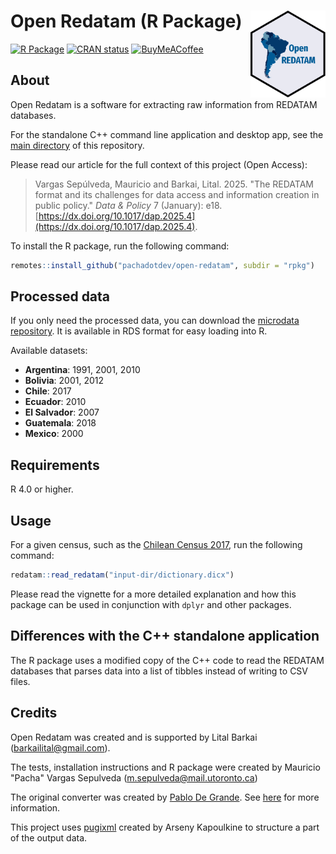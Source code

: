 # Open Redatam (R Package) <img src="man/figures/logo.svg" align="right" height="139" alt="" />

[![R Package](https://github.com/pachadotdev/open-redatam/actions/workflows/build-rpkg.yml/badge.svg)](https://github.com/pachadotdev/open-redatam/actions/workflows/build-rpkg.yml)
[![CRAN status](https://www.r-pkg.org/badges/version/redatam)](https://CRAN.R-project.org/package=redatam)
[![BuyMeACoffee](https://raw.githubusercontent.com/pachadotdev/buymeacoffee-badges/main/bmc-donate-white.svg)](https://buymeacoffee.com/pacha)

## About

Open Redatam is a software for extracting raw information from REDATAM databases.

For the standalone C++ command line application and desktop app, see the [main directory](https://github.com/pachadotdev/open-redatam/) of this repository.

Please read our article for the full context of this project (Open Access):

> Vargas Sepúlveda, Mauricio and Barkai, Lital. 2025. "The REDATAM format and its challenges for data access and information creation in public policy." *Data & Policy* 7 (January): e18. [https://dx.doi.org/10.1017/dap.2025.4](https://dx.doi.org/10.1017/dap.2025.4). 

To install the R package, run the following command:

```r
remotes::install_github("pachadotdev/open-redatam", subdir = "rpkg")
```

## Processed data

If you only need the processed data, you can download the [microdata repository](https://github.com/pachadotdev/redatam-microdata/releases). It is available in RDS format for easy loading into R.

Available datasets:

- **Argentina**: 1991, 2001, 2010  
- **Bolivia**: 2001, 2012  
- **Chile**: 2017  
- **Ecuador**: 2010  
- **El Salvador**: 2007  
- **Guatemala**: 2018  
- **Mexico**: 2000  

## Requirements

R 4.0 or higher.

## Usage

For a given census, such as the [Chilean Census 2017](https://redatam.org/cdr/descargas/censos/poblacion/CP2017CHL.zip), run the following command:

```r
redatam::read_redatam("input-dir/dictionary.dicx")
```

Please read the vignette for a more detailed explanation and how this package can be used in conjunction with `dplyr` and other packages.

## Differences with the C++ standalone application

The R package uses a modified copy of the C++ code to read the REDATAM databases that parses data into a list of tibbles instead of writing to CSV files.

## Credits

Open Redatam was created and is supported by Lital Barkai (barkailital@gmail.com).

The tests, installation instructions and R package were created by Mauricio "Pacha" Vargas Sepulveda (m.sepulveda@mail.utoronto.ca)

The original converter was created by [Pablo De Grande](https://github.com/discontinuos). See [here](https://www.scielo.org.mx/scielo.php?script=sci_arttext&pid=S0186-72102016000300811) for more information.

This project uses [pugixml](https://github.com/zeux/pugixml) created by Arseny Kapoulkine to structure a part of the output data.
